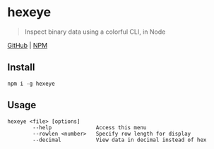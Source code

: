 # hexeye
> Inspect binary data using a colorful CLI, in Node

[GitHub](https://github.com/ethanent/hexeye) | [NPM](https://www.npmjs.com/package/hexeye)

## Install

```shell
npm i -g hexeye
```

## Usage

```
hexeye <file> [options]
		--help				Access this menu
		--rowlen <number>	Specify row length for display
		--decimal			View data in decimal instead of hex
```

